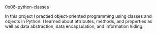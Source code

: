 0x06-python-classes

In this project I practied object-oriented programming using classes and objects in Python. I learned about attributes, methods, and properties as well as data abstraction, data encapsulation, and information hiding.

